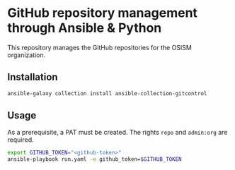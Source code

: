 # GitHub repository management through Ansible & Python

This repository manages the GitHub repositories for the OSISM organization.

## Installation

```sh
ansible-galaxy collection install ansible-collection-gitcontrol
```

## Usage

As a prerequisite, a PAT must be created. The rights ``repo`` and ``admin:org`` are required.

```sh
export GITHUB_TOKEN="<github-token>"
ansible-playbook run.yaml -e github_token=$GITHUB_TOKEN
```
